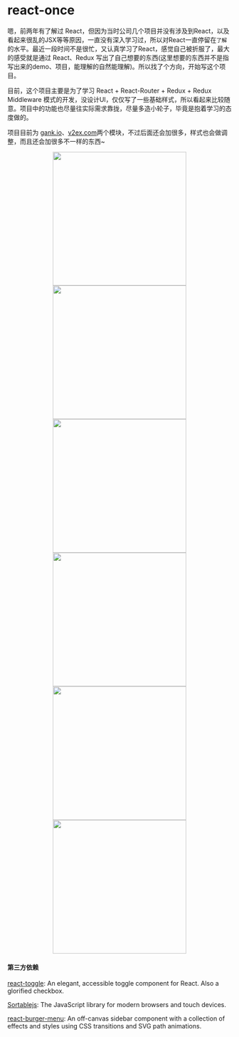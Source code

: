 # react-once

嗯，前两年有了解过 React，但因为当时公司几个项目并没有涉及到React，以及看起来很乱的JSX等等原因，一直没有深入学习过，所以对React一直停留在`了解`的水平。最近一段时间不是很忙，又认真学习了React，感觉自己被折服了，最大的感受就是通过 React、Redux 写出了自己想要的东西(这里想要的东西并不是指写出来的demo、项目，能理解的自然能理解)。所以找了个方向，开始写这个项目。

目前，这个项目主要是为了学习 React + React-Router + Redux + Redux Middleware 模式的开发，没设计UI，仅仅写了一些基础样式，所以看起来比较随意。项目中的功能也尽量往实际需求靠拢，尽量多造小轮子，毕竟是抱着学习的态度做的。

项目目前为 [gank.io](http://gank.io/)、[v2ex.com](http://v2ex.com/)两个模块，不过后面还会加很多，样式也会做调整，而且还会加很多不一样的东西~

<div align="center">
  <img width="300" src="https://i.loli.net/2018/07/06/5b3edb9b541cd.gif"/><img width="300" src="https://i.loli.net/2018/07/06/5b3edb8da62c7.gif"/><img width="300" src="https://i.loli.net/2018/07/06/5b3edb83b50e5.gif"/>
</div>

<div align="center">
  <img width="300" src="https://i.loli.net/2018/07/06/5b3edba23b457.gif"/><img width="300" src="https://i.loli.net/2018/07/06/5b3edc774ac1a.gif"/><img width="300" src="https://i.loli.net/2018/07/06/5b3edc757b84c.gif"/>
</div>

#### 第三方依赖

[react-toggle](https://github.com/aaronshaf/react-toggle): An elegant, accessible toggle component for React. Also a glorified checkbox.

[Sortablejs](http://rubaxa.github.io/Sortable/): The JavaScript library for modern browsers and touch devices.

[react-burger-menu](https://github.com/negomi/react-burger-menu): An off-canvas sidebar component with a collection of effects and styles using CSS transitions and SVG path animations.
